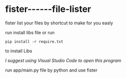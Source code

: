 # fister------file-lister
 fister list your files by shortcut to make for you easly

 run install libs file or run 

```bath
pip install -r require.txt
```
 
 to install Libs

 *I suggest using Visual Studio Code to open this program*

run app/main.py file by python and use fister
